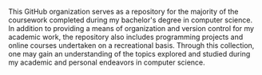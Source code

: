 This GitHub organization serves as a repository for the majority of the coursework completed during my bachelor's degree in computer science. In addition to providing a means of organization and version control for my academic work, the repository also includes programming projects and online courses undertaken on a recreational basis. Through this collection, one may gain an understanding of the topics explored and studied during my academic and personal endeavors in computer science.
